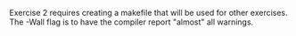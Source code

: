 Exercise 2 requires creating a makefile that will be used for other exercises.
The -Wall flag is to have the compiler report "almost" all warnings.
 
